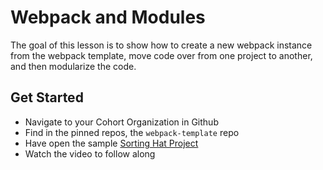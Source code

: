 # Webpack and Modules

The goal of this lesson is to show how to create a new webpack instance from the webpack template, move code over from one project to another, and then modularize the code.

## Get Started
- Navigate to your Cohort Organization in Github
- Find in the pinned repos, the `webpack-template` repo
- Have open the sample [Sorting Hat Project](https://github.com/drteresavasquez/sorting-hat)
- Watch the video to follow along
